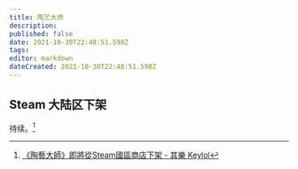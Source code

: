 ```yaml
---
title: 陶艺大师
description: 
published: false
date: 2021-10-30T22:48:51.598Z
tags: 
editor: markdown
dateCreated: 2021-10-30T22:48:51.598Z
---
```


## Steam 大陆区下架

待续。[^Pk9DD]

[^Pk9DD]: [《陶藝大師》即將從Steam國區商店下架 - 其樂 Keylol](https://archive.md/Pk9DD "https://keylol.com/t652208-1-1")
